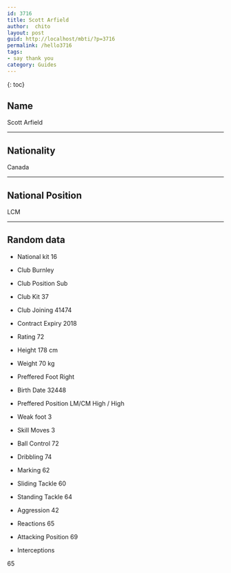 ```yaml
---
id: 3716
title: Scott Arfield
author:  chito 
layout: post
guid: http://localhost/mbti/?p=3716
permalink: /hello3716
tags:
- say thank you
category: Guides
---
```



{: toc}


## Name  
Scott Arfield 

* * *

## Nationality  
Canada 

* * *

## National Position  
LCM 

* * *

## Random data 

  * National kit 
16 

  * Club 
Burnley 

  * Club Position 
Sub 

  * Club Kit 
37 

  * Club Joining 
41474 

  * Contract Expiry 
2018 

  * Rating 
72 

  * Height 
178 cm 

  * Weight 
70 kg 

  * Preffered Foot 
Right 

  * Birth Date 
32448 

  * Preffered Position 
LM/CM High / High 

  * Weak foot 
3 

  * Skill Moves 
3 

  * Ball Control 
72 

  * Dribbling 
74 

  * Marking 
62 

  * Sliding Tackle 
60 

  * Standing Tackle 
64 

  * Aggression 
42 

  * Reactions 
65 

  * Attacking Position 
69 

  * Interceptions 

65</ul>
